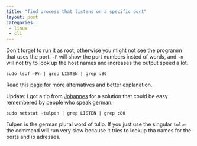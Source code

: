 ```yaml
---
title: "find process that listens on a specific port"
layout: post
categories:
 - linux
 - cli
---
```


Don't forget to run it as root, otherwise you might not see the programm that uses the port. `-P` will show the port numbers insted of words, and `-n` will not try to look up the host names and increases the output speed a lot.

    sudo lsof -Pn | grep LISTEN | grep :80

Read [this page][link] for more alternatives and better explanation.

Update: I got a tip from [Johannes][shezilink] for a solution that could be easy remembered by people who speak german.

	sudo netstat -tulpen | grep LISTEN | grep :80

Tulpen is the german plural word of tulip. If you just use the singular `tulpe` the command will run very slow because it tries to lookup tha names for the ports and ip adresses.

[link]: http://www.cyberciti.biz/faq/find-out-which-service-listening-specific-port/
[shezilink]: http://shezi.de/